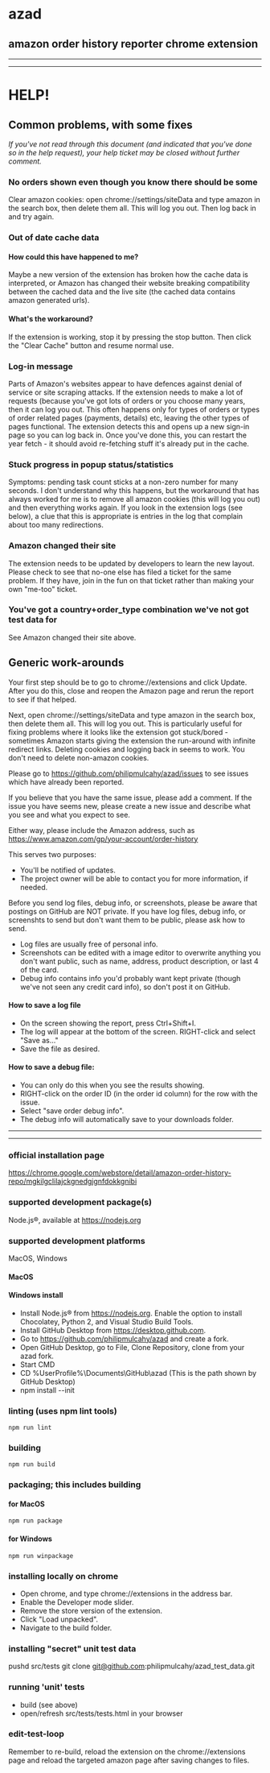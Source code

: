 # azad
## amazon order history reporter chrome extension

---
---
# HELP!

## Common problems, with some fixes

*If you've not read through this document (and indicated that you've done so in the help request), your help ticket may be closed without further comment.*

### No orders shown even though you know there should be some

Clear amazon cookies: open chrome://settings/siteData and type amazon in the search box, then delete them all. This will log you out.
Then log back in and try again.

### Out of date cache data

#### How could this have happened to me?

Maybe a new version of the extension has broken how the cache data is interpreted, or Amazon has changed their website breaking compatibility between the cached data and the live site (the cached data contains amazon generated urls).


#### What's the workaround?

If the extension is working, stop it by pressing the stop button.
Then click the "Clear Cache" button and resume normal use.


### Log-in message

Parts of Amazon's websites appear to have defences against denial of service or site scraping attacks.
If the extension needs to make a lot of requests (because you've got lots of orders or you choose many years, then it can log you out. This often happens only for types of orders or types of order related pages (payments, details) etc, leaving the other types of pages functional. The extension detects this and opens up a new sign-in page so you can log back in.
Once you've done this, you can restart the year fetch - it should avoid re-fetching stuff it's already put in the cache.


### Stuck progress in popup status/statistics

Symptoms: pending task count sticks at a non-zero number for many seconds.
I don't understand why this happens, but the workaround that has always worked for me is to remove all amazon cookies (this will log you out) and then everything works again.
If you look in the extension logs (see below), a clue that this is appropriate is entries in the log that complain about too many redirections.


### Amazon changed their site

The extension needs to be updated by developers to learn the new layout.
Please check to see that no-one else has filed a ticket for the same problem. If they have, join in the fun on that ticket rather than making your own "me-too" ticket.


### You've got a country+order_type combination we've not got test data for

See Amazon changed their site above.

## Generic work-arounds

Your first step should be to go to chrome://extensions and click Update.
After you do this, close and reopen the Amazon page and rerun the report to see if that helped.

Next, open chrome://settings/siteData and type amazon in the search box, then delete them all. This will log you out.
This is particularly useful for fixing problems where it looks like the extension got stuck/bored - sometimes Amazon starts giving the extension the run-around with infinite redirect links. Deleting cookies and logging back in seems to work. You don't need to delete non-amazon cookies.

Please go to https://github.com/philipmulcahy/azad/issues to see issues which have already been reported.

If you believe that you have the same issue, please add a comment.
If the issue you have seems new, please create a new issue and describe what you see and what you expect to see.

Either way, please include the Amazon address, such as https://www.amazon.com/gp/your-account/order-history

This serves two purposes:
* You'll be notified of updates.
* The project owner will be able to contact you for more information, if needed.

Before you send log files, debug info, or screenshots, please be aware that postings on GitHub are NOT private.
If you have log files, debug info, or screenshts to send but don't want them to be public, please ask how to send.

* Log files are usually free of personal info.
* Screenshots can be edited with a image editor to overwrite anything you don't want public, such as name, address, product description, or last 4 of the card.
* Debug info contains info you'd probably want kept private (though we've not seen any credit card info), so don't post it on GitHub.


#### How to save a log file

* On the screen showing the report, press Ctrl+Shift+I.
* The log will appear at the bottom of the screen. RIGHT-click and select "Save as..."
* Save the file as desired.


#### How to save a debug file:

* You can only do this when you see the results showing.
* RIGHT-click on the order ID (in the order id column) for the row with the issue.
* Select "save order debug info".
* The debug info will automatically save to your downloads folder.
---
---

### official installation page

https://chrome.google.com/webstore/detail/amazon-order-history-repo/mgkilgclilajckgnedgjgnfdokkgnibi

### supported development package(s)
Node.js®, available at https://nodejs.org

### supported development platforms
MacOS, Windows

#### MacOS

#### Windows install
* Install Node.js® from https://nodejs.org. Enable the option to install Chocolatey, Python 2, and Visual Studio Build Tools.
* Install GitHub Desktop from https://desktop.github.com.
* Go to https://github.com/philipmulcahy/azad and create a fork.
* Open GitHub Desktop, go to File, Clone Repository, clone from your azad fork.
* Start CMD
* 	CD %UserProfile%\Documents\GitHub\azad
(This is the path shown by GitHub Desktop)
* 	npm install --init


### linting (uses npm lint tools)
```
npm run lint
```

### building
```
npm run build
```

### packaging; this includes building
#### for MacOS
```
npm run package
```
#### for Windows
```
npm run winpackage
```

### installing locally on chrome
* Open chrome, and type chrome://extensions in the address bar.
* Enable the Developer mode slider.
* Remove the store version of the extension.
* Click "Load unpacked".
* Navigate to the build folder.

### installing "secret" unit test data
pushd src/tests
git clone git@github.com:philipmulcahy/azad_test_data.git

### running 'unit' tests
* build (see above)
* open/refresh src/tests/tests.html in your browser

### edit-test-loop
Remember to re-build, reload the extension on the chrome://extensions page and reload the targeted amazon page after saving changes to files.
